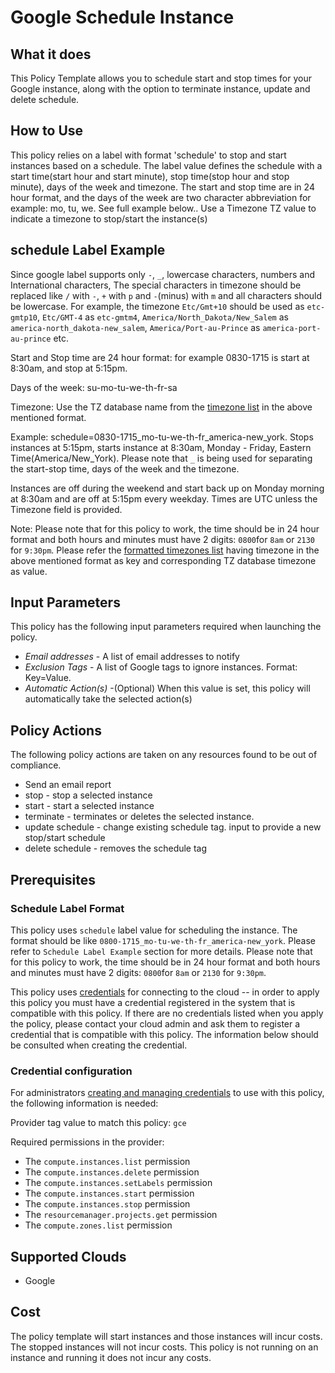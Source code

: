 # Google Schedule Instance

## What it does

This Policy Template allows you to schedule start and stop times for your Google instance, along with the option to terminate instance, update and delete schedule.

## How to Use

This policy relies on a label with format 'schedule' to stop and start instances based on a schedule. The label value defines the schedule with a start time(start hour and start minute), stop time(stop hour and stop minute), days of the week and timezone. The start and stop time are in 24 hour format, and the days of the week are two character abbreviation for example: mo, tu, we. See full example below.. Use a Timezone TZ value to indicate a timezone to stop/start the instance(s)

## schedule Label Example

Since google label supports only `-`, `_`, lowercase characters, numbers and International characters, The special characters in timezone should be replaced like `/` with `-`, `+` with `p` and `-`(minus) with `m` and all characters should be lowercase.
For example, the timezone `Etc/Gmt+10` should be used as `etc-gmtp10`, `Etc/GMT-4` as `etc-gmtm4`, `America/North_Dakota/New_Salem` as `america-north_dakota-new_salem`, `America/Port-au-Prince` as `america-port-au-prince` etc.

Start and Stop time are 24 hour format: for example 0830-1715 is start at 8:30am, and stop at 5:15pm.

Days of the week: su-mo-tu-we-th-fr-sa

Timezone: Use the TZ database name from the [timezone list](https://en.wikipedia.org/wiki/List_of_tz_database_time_zones) in the above mentioned format.

Example: schedule=0830-1715_mo-tu-we-th-fr_america-new_york. Stops instances at 5:15pm, starts instance at 8:30am, Monday - Friday, Eastern Time(America/New_York).
Please note that `_` is being used for separating the start-stop time, days of the week and the timezone.

Instances are off during the weekend and start back up on Monday morning at 8:30am and are off at 5:15pm every weekday. Times are UTC unless the Timezone field is provided.

Note: Please note that for this policy to work, the time should be in 24 hour format and both hours and minutes must have 2 digits: `0800`for `8am` or `2130` for `9:30pm`.
Please refer the [formatted timezones list](https://github.com/flexera/policy_templates/blob/master/data/tz_database/timezones_list.json) having timezone in the above mentioned format as key and corresponding TZ database timezone as value.

## Input Parameters

This policy has the following input parameters required when launching the policy.

- *Email addresses* - A list of email addresses to notify
- *Exclusion Tags* - A list of Google tags to ignore instances. Format: Key=Value.
- *Automatic Action(s)* -(Optional) When this value is set, this policy will automatically take the selected action(s)

## Policy Actions

The following policy actions are taken on any resources found to be out of compliance.

- Send an email report
- stop  - stop a selected instance
- start - start a selected instance
- terminate - terminates or deletes the selected instance.
- update schedule - change existing schedule tag.  input to provide a new stop/start schedule
- delete schedule - removes the schedule tag

## Prerequisites

### Schedule Label Format

This policy uses `schedule` label value for scheduling the instance. The format should be like `0800-1715_mo-tu-we-th-fr_america-new_york`. Please refer to `Schedule Label Example` section for more details.
Please note that for this policy to work, the time should be in 24 hour format and both hours and minutes must have 2 digits: `0800`for `8am` or `2130` for `9:30pm`.

This policy uses [credentials](https://docs.flexera.com/flexera/EN/Automation/ManagingCredentialsExternal.htm) for connecting to the  cloud -- in order to apply this policy you must have a credential registered in the system that is compatible with this policy. If  there are no credentials listed when you apply the policy, please contact your cloud admin and ask them to register a credential  that is compatible with this policy. The information below should be consulted when creating the credential.

### Credential configuration

For administrators [creating and managing credentials](https://docs.flexera.com/flexera/EN/Automation/ManagingCredentialsExternal.htm) to use with this policy, the following information is needed:

Provider tag value to match this policy: `gce`

Required permissions in the provider:

- The `compute.instances.list` permission
- The `compute.instances.delete` permission
- The `compute.instances.setLabels` permission
- The `compute.instances.start` permission
- The `compute.instances.stop` permission
- The `resourcemanager.projects.get` permission
- The `compute.zones.list` permission

## Supported Clouds

- Google

## Cost

The policy template will start instances and those instances will incur costs. The stopped instances will not incur costs. This policy is not running on an instance and running it does not incur any costs.
